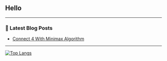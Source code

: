 ## Hello
---

### 📕 Latest Blog Posts
<!-- BLOG-POST-LIST:START -->
- [Connect 4 With Minimax Algorithm](https://www.madjakul.com/en/posts/minimax_connect4/)
<!-- BLOG-POST-LIST:END -->

---

[![Top Langs](https://github-readme-stats.vercel.app/api/top-langs/?username=madjakul&layout=compact&theme=radical)](https://github.com/anuraghazra/github-readme-stats)

[website]: https://madjakul.github.io/FrancisRepository/
[twitter]: https://twitter.com/madjakul
[twitch]: https://www.twitch.tv/madjakul
